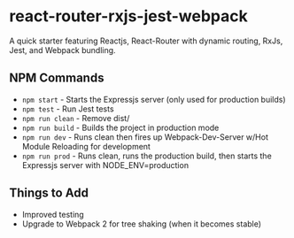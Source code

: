 # react-router-rxjs-jest-webpack
A quick starter featuring Reactjs, React-Router with dynamic routing, RxJs, Jest, and Webpack bundling.

## NPM Commands

* `npm start` - Starts the Expressjs server (only used for production builds)
* `npm test` - Run Jest tests
* `npm run clean` - Remove dist/
* `npm run build` - Builds the project in production mode
* `npm run dev` - Runs clean then fires up Webpack-Dev-Server w/Hot Module Reloading for development
* `npm run prod` - Runs clean, runs the production build, then starts the Expressjs server with NODE_ENV=production

## Things to Add

* Improved testing
* Upgrade to Webpack 2 for tree shaking (when it becomes stable)